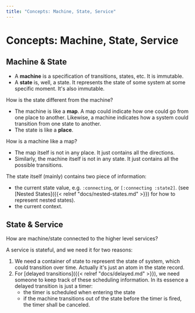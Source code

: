 ```yaml
---
title: "Concepts: Machine, State, Service"
---
```


# Concepts: Machine, State, Service

## Machine & State

* A **machine** is a specification of transitions, states, etc. It is immutable.
* A **state** is, well, a state. It represents the state of some system at some specific moment. It's also immutable.

How is the state different from the machine?
* The machine is like a **map**. A map could indicate how one could go from one place to another. Likewise, a machine indicates how a system could transition from one state to another.
* The state is like a **place**.

How is a machine like a map?
* The map itself is not in any place. It just contains all the directions.
* Similarly, the machine itself is not in any state. It just contains all the possible transitions.

The state itself (mainly) contains two piece of information:
* the current state value, e.g. `:connecting`, or `[:connecting :state2]`.
(see [Nested States]({{< relref "docs/nested-states.md" >}}) for how to
represent nested states).
* the current context.

## State & Service

How are machine/state connected to the higher level services?

A service is stateful, and we need it for two reasons:

1. We need a container of state to represent the state of system, which could transition over time. Actually it's just an atom in the state record.
2. For [delayed transitions]({{< relref "docs/delayed.md" >}}), we need someone to keep track of these scheduling information. In its essence a delayed transition is just a timer:
   - the timer is scheduled when entering the state
   - if the machine transitions out of the state before the timer is fired, the timer shall be canceled.
